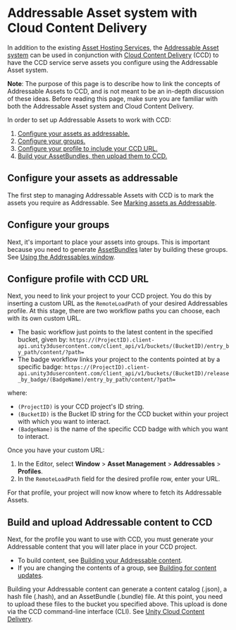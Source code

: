 # Addressable Asset system with Cloud Content Delivery

In addition to the existing [Asset Hosting Services](./AddressableAssetsHostingServices.md), the [Addressable Asset system](./index.md) can be used in conjunction with [Cloud Content Delivery](https://docs.unity3d.com/Manual/UnityCCD.html) (CCD) to have the CCD service serve assets you configure using the Addressable Asset system.

**Note**: The purpose of this page is to describe how to link the concepts of Addressable Assets to CCD, and is not meant to be an in-depth discussion of these ideas. Before reading this page, make sure you are familiar with both the Addressable Asset system and Cloud Content Delivery.

In order to set up Addressable Assets to work with CCD:
1. [Configure your assets as addressable.](#configure-your-assets-as-addressable)
1. [Configure your groups.](#configure-your-groups)
1. [Configure your profile to include your CCD URL.](#configure-profile-with-ccd-url)
1. [Build your AssetBundles, then upload them to CCD.](#build-and-upload-assetbundles-to-ccd)

## Configure your assets as addressable
The first step to managing Addressable Assets with CCD is to mark the assets you require as Addressable. See [Marking assets as Addressable](./AddressableAssetsGettingStarted.md#marking-assets-as-addressable).

## Configure your groups
Next, it's important to place your assets into groups. This is important because you need to generate [AssetBundles](https://docs.unity3d.com/Manual/AssetBundlesIntro.html "AssetBundles") later by building these groups. See [Using the Addressables window](./AddressableAssetsGettingStarted.md#using-the-addressables-window).

## Configure profile with CCD URL
Next, you need to link your project to your CCD project. You do this by inserting a custom URL as the `RemoteLoadPath` of your desired Addressables profile. At this stage, there are two workflow paths you can choose, each with its own custom URL.
* The basic workflow just points to the latest content in the specified bucket, given by: `https://(ProjectID).client-api.unity3dusercontent.com/client_api/v1/buckets/(BucketID)/entry_by_path/content/?path=`
* The badge workflow links your project to the contents pointed at by a specific badge: `https://(ProjectID).client-api.unity3dusercontent.com/client_api/v1/buckets/(BucketID)/release_by_badge/(BadgeName)/entry_by_path/content/?path=`

where:
* `(ProjectID)` is your CCD project's ID string.
* `(BucketID)` is the Bucket ID string for the CCD bucket within your project with which you want to interact.
* `(BadgeName)` is the name of the specific CCD badge with which you want to interact.

Once you have your custom URL:
1. In the Editor, select **Window** > **Asset Management** > **Addressables** > **Profiles**.
1. In the `RemoteLoadPath` field for the desired profile row, enter your URL.

For that profile, your project will now know where to fetch its Addressable Assets.

## Build and upload Addressable content to CCD
Next, for the profile you want to use with CCD, you must generate your Addressable content that you will later place in your CCD project.
* To build content, see [Building your Addressable content](./AddressableAssetsGettingStarted.md#building-your-addressable-content).
* If you are changing the contents of a group, see [Building for content updates](./AddressableAssetsDevelopmentCycle.md#building-for-content-updates).

Building your Addressable content can generate a content catalog  (.json), a hash file (.hash), and an AssetBundle (.bundle) file. At this point, you need to upload these files to the bucket you specified above. This upload is done via the CCD command-line interface (CLI). See [Unity Cloud Content Delivery](https://docs.unity3d.com/Manual/UnityCCD.html).